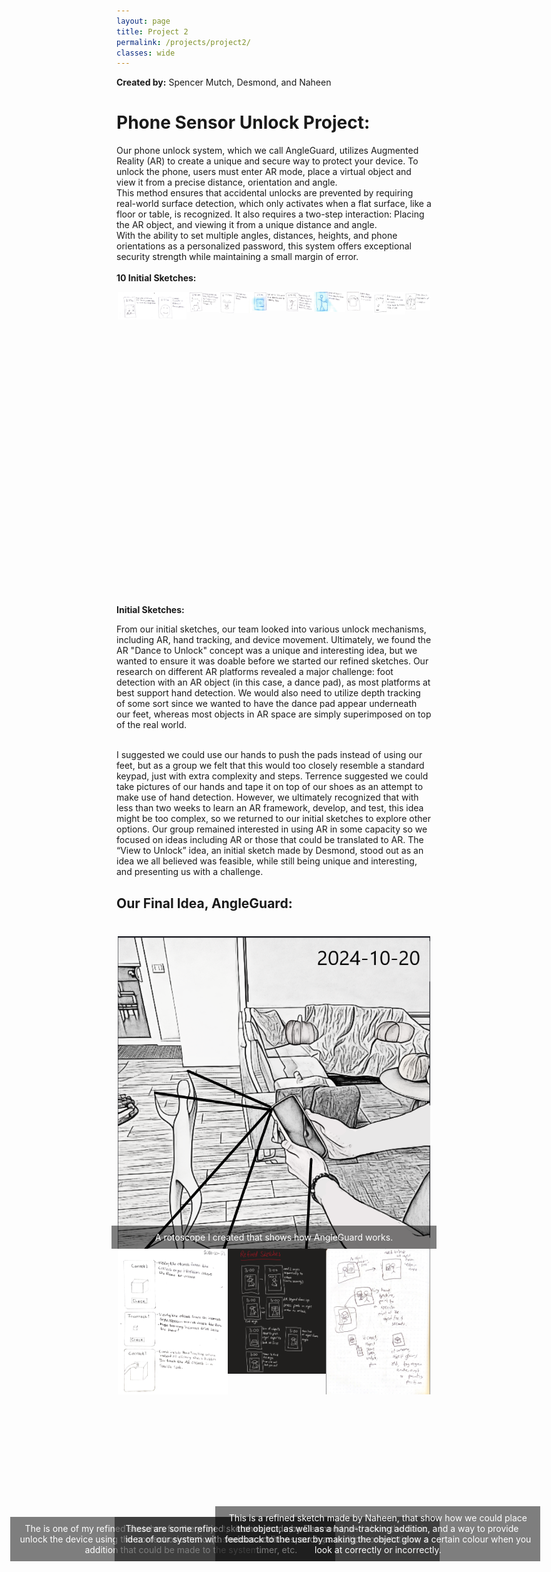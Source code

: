 ```yaml
---
layout: page
title: Project 2
permalink: /projects/project2/
classes: wide
---
```

<!-- Swiper for photo sliding -->
<link rel="stylesheet" href="https://unpkg.com/swiper/swiper-bundle.min.css" />
<script src="https://unpkg.com/swiper/swiper-bundle.min.js"></script>
<!-- Fancybox CSS -->
<link rel="stylesheet" href="https://cdnjs.cloudflare.com/ajax/libs/fancybox/3.5.7/jquery.fancybox.min.css" />
<!-- jQuery (required for Fancybox) -->
<script src="https://code.jquery.com/jquery-3.6.0.min.js"></script>
<!-- Fancybox JS -->
<script src="https://cdnjs.cloudflare.com/ajax/libs/fancybox/3.5.7/jquery.fancybox.min.js"></script>

**Created by:** Spencer Mutch, Desmond, and Naheen
<div>
  <h1><b>Phone Sensor Unlock Project:</b></h1>
<p>
  Our phone unlock system, which we call AngleGuard, utilizes Augmented Reality (AR) to create a unique and secure way to protect your device. To unlock the phone, users must enter AR mode, place a virtual object and view it from a precise distance, orientation and angle.<br>
This method ensures that accidental unlocks are prevented by requiring real-world surface detection, which only activates when a flat surface, like a floor or table, is recognized. It also requires a two-step interaction: Placing the AR object, and viewing it from a unique distance and angle.<br>
With the ability to set multiple angles, distances, heights, and phone orientations as a personalized password, this system offers exceptional security strength while maintaining a small margin of error.<br><br>
<b>10 Initial Sketches:</b>
</p>
</div>

<div class="swiper-wrapper-container">
  <div class="swiper-container">
    <div class="swiper-wrapper">
      <div class="swiper-slide">
        <a href="/assets/images/cs1.jpg" data-fancybox="gallery">
          <img src="/assets/images/cs1.jpg" alt="Photo 1">
        </a>
      </div>
      <div class="swiper-slide">
        <a href="/assets/images/cs2.jpg" data-fancybox="gallery">
          <img src="/assets/images/cs2.jpg" alt="Photo 2">
        </a>
      </div>
      <div class="swiper-slide">
        <a href="/assets/images/cs3.jpg" data-fancybox="gallery">
          <img src="/assets/images/cs3.jpg" alt="Photo 3">
        </a>
      </div>
      <div class="swiper-slide">
        <a href="/assets/images/cs4.jpg" data-fancybox="gallery">
          <img src="/assets/images/cs4.jpg" alt="Photo 3">
        </a>
      </div>
      <div class="swiper-slide">
        <a href="/assets/images/cs5.jpg" data-fancybox="gallery">
          <img src="/assets/images/cs5.jpg" alt="Photo 3">
        </a>
      </div>
      <div class="swiper-slide">
        <a href="/assets/images/cs6.jpg" data-fancybox="gallery">
          <img src="/assets/images/cs6.jpg" alt="Photo 3">
        </a>
      </div>
      <div class="swiper-slide">
        <a href="/assets/images/cs7.jpg" data-fancybox="gallery">
          <img src="/assets/images/cs7.jpg" alt="Photo 3">
        </a>
      </div>
      <div class="swiper-slide">
        <a href="/assets/images/cs8.jpg" data-fancybox="gallery">
          <img src="/assets/images/cs8.jpg" alt="Photo 3">
        </a>
      </div>
      <div class="swiper-slide">
        <a href="/assets/images/cs9.jpg" data-fancybox="gallery">
          <img src="/assets/images/cs9.jpg" alt="Photo 3">
        </a>
      </div>
      <div class="swiper-slide">
        <a href="/assets/images/cs10.jpg" data-fancybox="gallery">
          <img src="/assets/images/cs10.jpg" alt="Photo 3">
        </a>
      </div>
    </div>
    <!-- Add Pagination -->
    <div class="swiper-pagination"></div>
    <!-- Add Navigation -->
    <div class="swiper-button-next"></div>
    <div class="swiper-button-prev"></div>
  </div>
</div>

<div class="content">
  <b>Initial Sketches:</b>
<p>
  From our initial sketches, our team looked into various unlock mechanisms, including AR, hand tracking, and device movement. Ultimately, we found the AR "Dance to Unlock" concept was a unique and interesting idea, but we wanted to ensure   it was doable before we started our refined sketches. Our research on different AR platforms revealed a major challenge: foot detection with an AR object (in this case, a dance pad), as most platforms at best support hand detection. We     would also need to utilize depth tracking of some sort since we wanted to have the dance pad appear underneath our feet, whereas most objects in AR space are simply superimposed on top of the real world. <br><br>
  </p>

  <p>
  I suggested we could use our hands to push the pads instead of using our feet, but as a group we felt that this would too closely resemble a standard keypad, just with extra complexity and steps. Terrence suggested we could take pictures of our hands and tape it on top of our shoes as an attempt to make use of hand detection. However, we ultimately recognized that with less than two weeks to learn an AR framework, develop, and test, this idea might be too complex, so we returned to our initial sketches to explore other options. Our group remained interested in using AR in some capacity so we focused on ideas including AR or those that could be translated to AR. The “View to Unlock” idea, an initial sketch made by Desmond, stood out as an idea we all believed was feasible, while still being unique and interesting, and presenting us with a challenge.
  </p>
<h2>Our Final Idea, AngleGuard:</h2>
</div>

<div class="swiper-wrapper-container">
  <div class="swiper-container">
    <div class="swiper-wrapper">
      <div class="swiper-slide">
        <a href="/assets/images/Refined_d1finished.png" data-fancybox="gallery">
          <img src="/assets/images/Refined_d1finished.png" alt="Photo 1">
        </a>
        <div class="caption">A rotoscope I created that shows how AngleGuard works.</div>
      </div>
    </div>
  </div>
</div>

<div class="swiper-wrapper-container">
  <div class="swiper-container">
    <div class="swiper-wrapper">
      <div class="swiper-slide">
        <a href="/assets/images/drawing-refined.png" data-fancybox="gallery">
          <img src="/assets/images/drawing-refined.png" alt="Photo 1">
        </a>
        <div class="caption">The is one of my refined sketches for the project, showing how you can unlock the device using the correct orientation, as well as a hand-tracking addition that could be made to the system.</div>
      </div>
      <div class="swiper-slide">
        <a href="/assets/images/desmond.png" data-fancybox="gallery">
          <img src="/assets/images/desmond.png" alt="Photo 2">
        </a>
        <div class="caption">These are some refined sketches made by Desmond, and show the basic idea of our system with various additions, such as multiple orientations, a timer, etc.</div>
      </div>
      <div class="swiper-slide">
        <a href="/assets/images/Naheen.png" data-fancybox="gallery">
          <img src="/assets/images/Naheen.png" alt="Photo 3">
        </a>
        <div class="caption">This is a refined sketch made by Naheen, that show how we could place the object, as well as a hand-tracking addition, and a way to provide feedback to the user by making the object glow a certain colour when you look at correctly or incorrectly.</div>
      </div>
    </div>
    <!-- Add Pagination -->
    <div class="swiper-pagination"></div>
    <!-- Add Navigation -->
    <div class="swiper-button-next"></div>
    <div class="swiper-button-prev"></div>
  </div>
</div>

<style>
  .content {
    margin-bottom: 40px;
  }
  
  .swiper-wrapper-container {
    display: flex;
    justify-content: center; /* Center horizontally */
    width: 100%; /* Make it full width */
  }
  .swiper-container {
    width: 500px;
    height: 500px; /* Set desired height */
    position: relative;
  }
  .swiper-container2 {
    width: 300px;
    height: 500px; /* Set desired height */
    margin: 20px 0;
    position: relative;
  }
  .swiper-wrapper {
    display: flex;
  }
  .swiper-slide {
    display: flex; /* Use flexbox for centering */
    flex-direction: column;
    justify-content: center; /* Center content */
    align-items: center; /* Center vertically */
    height: 100%;
  }
  .swiper-slide a {
    display: relative;
    justify-content: center;
    align-items: center;
    width: 100%;
    object-fit: contain;
    height: auto;
    max-height: 100%; /* Prevent overflow */
  }
  .swiper-slide img {
    width: 100%; /* Ensure images take full width */
    height: auto;
    max-height: 100%; /* Prevent overflow */
    object-fit: contain; /* Keep aspect ratio */
  }
  .caption {
    position: absolute;
    bottom: 0; /* Position it at the bottom of the image */
    width: 100%;
    padding: 10px;
    background-color: rgba(0, 0, 0, 0.5); /* Semi-transparent background */
    color: #fff;
    text-align: center;
    font-size: 14px;
  }
  /* Adjust button styles */
  .swiper-button-next,
  .swiper-button-prev {
    color: #000;
    width: 30px;
    height: 30px;
    top: 50%;
    transform: translateY(-50%);
    z-index: 10; /* Ensure buttons are on top */
    position: absolute;
  }

  .swiper-button-next {
    right: -60px; /* Position next button */
  }

  .swiper-button-prev {
    left: -60px; /* Position prev button */
  }

  .swiper-pagination {
    position: absolute;
    bottom: 100px; /* Position pagination correctly */
    text-align: center; /* Center pagination indicators */
    left: 0;
    right: 0;
  }

  .img {
    height: 400px;
    width: 200px;
  }
</style>

<script>
  $(document).ready(function() {
    new Swiper('.swiper-container', {
      loop: true,
      centeredSlides: true,
      slidesPerView: 1, // Ensure only one image is visible
      spaceBetween: 800, // Remove space between slides
      navigation: {
        nextEl: '.swiper-button-next',
        prevEl: '.swiper-button-prev',
      },
      pagination: {
        el: '.swiper-pagination',
        clickable: true,
      },
    });
    
    // Initialize Fancybox
    $('[data-fancybox="gallery"]').fancybox({
      loop: true,
      transitionEffect: "fade",
    });
  });
</script>
